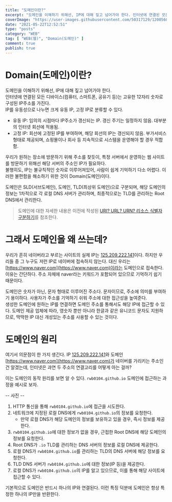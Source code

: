 ```yaml
---
title: "도메인이란?"
excerpt: "도메인을 이해하기 위해선, IP에 대해 짚고 넘어가야 한다. 인터넷에 연결된 모든 디바이스(컴퓨터, 스마트폰, 공유기 등)는 고유한 12자리 숫자로 구성된 IP주소를 가진다. IP를 유동성으로 나누면 크게 유동 IP, 고정 IP로 분류할 수 있다. 유동 IP: 임의의 시점마다 IP주소가 갱신되는 IP. 갱신 주기는 일정하지 않음. 대부분의 인터넷 회선에 적용됨. 고정 IP: 회선에 고정된 IP를 부여하며, 해당 회선의 IP는 갱신되지 않음. 부가서비스 형태로 제공되며, 쇼핑몰이나 회사 등 지속적으로 시스템을 운영해야 할 경우 적합함. 우리가 원하는 장소에 방문하기 위해 주소를 찾듯이, 특정 서버에서 운영하는 웹 사이트를 방문하기 위해선 해당 서버의 주소인 IP가 필요하다."
coverImage: "https://user-images.githubusercontent.com/50317129/120056028-b2985880-c074-11eb-8cc3-39f5f10a2c7f.png"
date: "2021-05-22T12:52:51"
type: "posts"
category: "WEB"
tag: [ "WEB(웹)", "Domain(도메인)" ]
comment: true
publish: true
---
```


# Domain(도메인)이란?

도메인을 이해하기 위해선, IP에 대해 짚고 넘어가야 한다.  
인터넷에 연결된 모든 디바이스(컴퓨터, 스마트폰, 공유기 등)는 <span class="blue-500">고유한 12자리 숫자로 구성된 IP주소</span>를 가진다.  
IP를 유동성으로 나누면 크게 유동 IP, 고정 IP로 분류할 수 있다.

* <span class="primary">유동 IP</span>: 임의의 시점마다 IP주소가 갱신되는 IP. 갱신 주기는 일정하지 않음. 대부분의 인터넷 회선에 적용됨.
* <span class="primary">고정 IP</span>: 회선에 고정된 IP를 부여하며, 해당 회선의 IP는 갱신되지 않음. 부가서비스 형태로 제공되며, 쇼핑몰이나 회사 등 지속적으로 시스템을 운영해야 할 경우 적합함.

우리가 원하는 장소에 방문하기 위해 주소를 찾듯이, <span class="green-500">특정 서버에서 운영하는 웹 사이트를 방문하기 위해선 해당 서버의 주소인 IP가 필요</span>하다.  
불행히도, IP는 불규칙적인 숫자로 이루어져있어, 사람이 쉽게 기억하기 다소 어렵다. 이러한 불편함을 해소하기 위한 것이 Domain(도메인)이다.

도메인은 <span class="pink-400">SLD(서브도메인)</span>, <span class="pink-400">도메인</span>, <span class="pink-400">TLD(최상위 도메인)</span>으로 구분되며, 해당 도메인의 정보는 1차적으로 각 로컬 DNS 서버가 관리하며, 최종적으로는 TLD를 관리하는 Root DNS에서 관리한다.

> 도메인에 대한 자세한 내용은 이전에 작성된 [URI? URL? URN? 리소스 식별자 구분하기](/posts/uri-url-urn)를 참조한다.

# 그래서 도메인을 왜 쓰는데?

우리가 흔히 <span class="green-A700">네이버</span>라고 부르는 사이트의 실제 IP는 [125.209.222.141](http://125.209.222.141)이다. 하지만 우리들 중 그 누구도 저런 IP로 <span class="green-A700">네이버</span>에 접속하지 않는다. 대신 우리는 [https://www.naver.com](https://www.naver.com)이라는 도메인으로 접속한다. 이유는 간단하다. 주소 자체에 <span class="green-A700">naver</span>라는 키워드가 포함되어 있으므로 기억하기 쉽기 때문이다.

<span class="pink-400">도메인</span>은 숫자가 아닌, 문자 형태로 이루어진 주소다. 문자이므로, 주소에 의미를 부여하기 용이하다. 사용자가 주소를 기억하기 쉬워 주소에 대한 접근성을 높여준다.  
생성한 <span class="pink-400">도메인</span>에 원하는 IP를 연결하면 <span class="pink-400">도메인</span> 주소를 통해서도 해당 IP에 접근할 수 있다.
<span class="pink-400">도메인</span> 제공 업체에 따라, 영숫자 뿐만 아니라 한글과 같은 유니코드 문자도 지원하므로, 딱딱한 IP 대신 개성있는 주소를 사용할 수 있는 것이다.

# 도메인의 원리

여기서 의문점이 한 가지 생긴다. IP [125.209.222.141](http://125.209.222.141)와 <span class="pink-400">도메인</span> [https://www.naver.com](https://www.naver.com)가 <span class="green-A700">네이버</span>를 가리키는 주소인건 알겠는데, 인터넷은 과연 두 주소의 연결고리를 어떻게 아는 걸까?

이는 <span class="pink-400">도메인</span>의 동작 원리를 보면 알 수 있다. `rwb0104.github.io` <span class="pink-400">도메인</span>에 접근하는 과정을 예시로 보자.

-- 사진 --

1. HTTP 통신을 통해 `rwb0104.github.io`에 접근을 시도한다.
2. 네트워크에 지정된 로컬 DNS에게 `rwb0104.github.io`의 정보를 요청한다.
   * 만약 로컬 DNS가 해당 도메인의 정보를 보유하고 있을 경우, 즉시 정보를 제공한다.
3. `rwb0104.github.io`에 대한 정보가 없을 경우, 근접한 Root DNS에 해당 도메인의 정보를 요청한다.
4. Root DNS가 `.io` TLD를 관리하는 DNS 서버의 정보를 로컬 DNS에 제공한다.
5. 로컬 DNS가 `rwb0104.github.io`를 관리하는 TLD의 DNS 서버에 해당 정보를 요청한다.
6. TLD DNS 서버가 `rwb0104.github.io`에 대한 정보(IP 등)을 제공한다.
7. 로컬 DNS가 `rwb0104.github.io`의 IP를 알고 있으므로, 이를 통해 해당 사이트에 접근할 수 있다.

기본적으로 <span class="pink-400">도메인</span>은 반드시 하나의 IP와 연결된다. 이런 특징 덕분에 <span class="pink-400">도메인</span>은 항상 특정한 하나의 IP만을 반환한다.